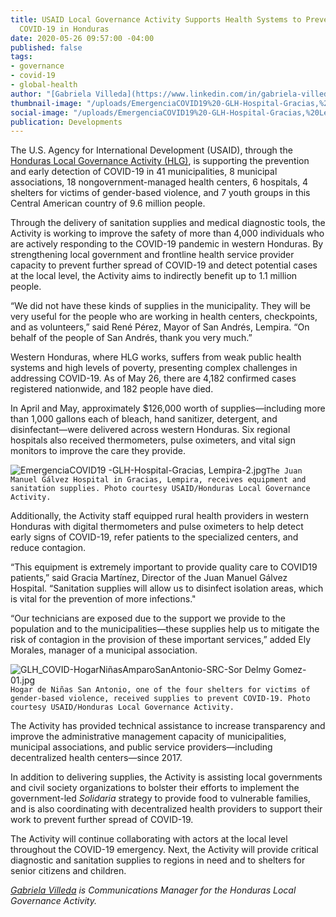 ```yaml
---
title: USAID Local Governance Activity Supports Health Systems to Prevent Spread of
  COVID-19 in Honduras
date: 2020-05-26 09:57:00 -04:00
published: false
tags:
- governance
- covid-19
- global-health
author: "[Gabriela Villeda](https://www.linkedin.com/in/gabriela-villeda-409a516a/)"
thumbnail-image: "/uploads/EmergenciaCOVID19%20-GLH-Hospital-Gracias,%20Lempira-2.jpg"
social-image: "/uploads/EmergenciaCOVID19%20-GLH-Hospital-Gracias,%20Lempira-2.jpg"
publication: Developments
---
```


The U.S. Agency for International Development (USAID), through the [Honduras Local Governance Activity (HLG)](https://www.dai.com/our-work/projects/honduras-local-governance-activity-hlg), is supporting the prevention and early detection of COVID-19 in 41 municipalities, 8 municipal associations, 18 nongovernment-managed health centers, 6 hospitals, 4 shelters for victims of gender-based violence, and 7 youth groups in this Central American country of 9.6 million people.






Through the delivery of sanitation supplies and medical diagnostic tools, the Activity is working to improve the safety of more than 4,000 individuals who are actively responding to the COVID-19 pandemic in western Honduras. By strengthening local government and frontline health service provider capacity to prevent further spread of COVID-19 and detect potential cases at the local level, the Activity aims to indirectly benefit up to 1.1 million people.

“We did not have these kinds of supplies in the municipality. They will be very useful for the people who are working in health centers, checkpoints, and as volunteers,” said René Pérez, Mayor of San Andrés, Lempira. “On behalf of the people of San Andrés, thank you very much.”

Western Honduras, where HLG works, suffers from weak public health systems and high levels of poverty, presenting complex challenges in addressing COVID-19. As of May 26, there are 4,182 confirmed cases registered nationwide, and 182 people have died.

In April and May, approximately $126,000 worth of supplies—including more than 1,000 gallons each of bleach, hand sanitizer, detergent, and disinfectant—were delivered across western Honduras. Six regional hospitals also received thermometers, pulse oximeters, and vital sign monitors to improve the care they provide.

![EmergenciaCOVID19 -GLH-Hospital-Gracias, Lempira-2.jpg](/uploads/EmergenciaCOVID19%20-GLH-Hospital-Gracias,%20Lempira-2.jpg)`The Juan Manuel Gálvez Hospital in Gracias, Lempira, receives equipment and sanitation supplies. Photo courtesy USAID/Honduras Local Governance Activity.`

Additionally, the Activity staff equipped rural health providers in western Honduras with digital thermometers and pulse oximeters to help detect early signs of COVID-19, refer patients to the specialized centers, and reduce contagion.

“This equipment is extremely important to provide quality care to COVID19 patients,” said Gracia Martínez, Director of the Juan Manuel Gálvez Hospital. “Sanitation supplies will allow us to disinfect isolation areas, which is vital for the prevention of more infections." 

“Our technicians are exposed due to the support we provide to the population and to the municipalities—these supplies help us to mitigate the risk of contagion in the provision of these important services,” added Ely Morales, manager of a municipal association.

![GLH_COVID-HogarNiñasAmparoSanAntonio-SRC-Sor Delmy Gomez-01.jpg](/uploads/GLH_COVID-HogarNin%CC%83asAmparoSanAntonio-SRC-Sor%20Delmy%20Gomez-01.jpg)`Hogar de Niñas San Antonio, one of the four shelters for victims of gender-based violence, received supplies to prevent COVID-19. Photo courtesy USAID/Honduras Local Governance Activity.`

The Activity has provided technical assistance to increase transparency and improve the administrative management capacity of municipalities, municipal associations, and public service providers—including decentralized health centers—since 2017.

In addition to delivering supplies, the Activity is assisting local governments and civil society organizations to bolster their efforts to implement the government-led *Solidaria* strategy to provide food to vulnerable families, and is also coordinating with decentralized health providers to support their work to prevent further spread of COVID-19.  

The Activity will continue collaborating with actors at the local level throughout the COVID-19 emergency. Next, the Activity will provide critical diagnostic and sanitation supplies to regions in need and to shelters for senior citizens and children. 

*[Gabriela Villeda](https://www.linkedin.com/in/gabriela-villeda-409a516a/) is Communications Manager for the Honduras Local Governance Activity.*